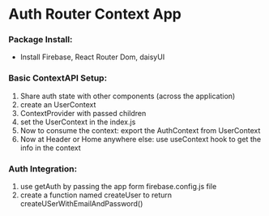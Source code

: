 # Auth Router Context App

### Package Install:

- Install Firebase, React Router Dom, daisyUI

### Basic ContextAPI Setup:

1. Share auth state with other components (across the application)
1. create an UserContext
1. ContextProvider with passed children
1. set the UserContext in the index.js
1. Now to consume the context: export the AuthContext from UserContext
1. Now at Header or Home anywhere else: use useContext hook to get the info in the context

### Auth Integration:

1. use getAuth by passing the app form firebase.config.js file
1. create a function named createUser to return createUSerWithEmailAndPassword()
